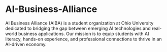 # AI-Business-Alliance
AI Business Alliance (AIBA) is a student organization at Ohio University dedicated to bridging the gap between emerging AI technologies and real-world business applications. Our mission is to equip students with AI literacy, hands-on experience, and professional connections to thrive in an AI-driven economy.
